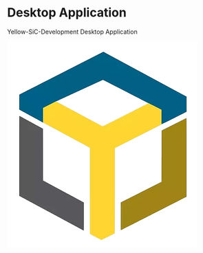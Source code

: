 <h1>Desktop Application</h1>
<p>Yellow-SiC-Development Desktop Application</p>
<p align="left"> <img src="./public/icon512.png" alt="aribermeki" /> </p>